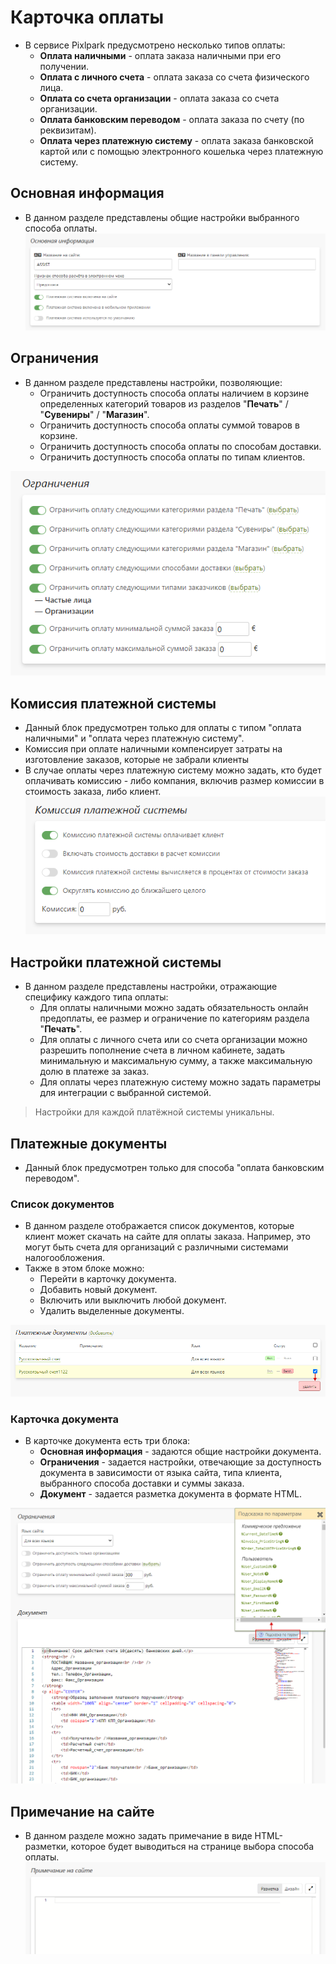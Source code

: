 # Карточка оплаты

* В сервисе Pixlpark предусмотрено несколько типов оплаты:
    + __Оплата наличными__ - оплата заказа наличными при его получении.
    + __Оплата с личного счета__ - оплата заказа со счета физического лица.
    + __Оплата со счета организации__ - оплата заказа со счета организации.
    + __Оплата банковским переводом__ - оплата заказа по счету (по реквизитам).
    + __Оплата через платежную систему__ - оплата заказа банковской картой или с помощью электронного кошелька через платежную систему.

## Основная информация
* В данном разделе представлены общие настройки выбранного способа оплаты.
![](../_media/site/site51.png ':size=70%')

## Ограничения
* В данном разделе представлены настройки, позволяющие:
    + Ограничить доступность способа оплаты наличием в корзине определенных категорий товаров из разделов "__Печать__" / "__Сувениры__" / "__Магазин__". 
    + Ограничить доступность способа оплаты суммой товаров в корзине.
    + Ограничить доступность способа оплаты по способам доставки.
    + Ограничить доступность способа оплаты по типам клиентов.

![](../_media/site/site52.png ':size=40%')

## Комиссия платежной системы
* Данный блок предусмотрен только для оплаты с типом "оплата наличными" и "оплата через платежную систему".
* Комиссия при оплате наличными компенсирует затраты на изготовление заказов, которые не забрали клиенты
* В случае оплаты через платежную систему можно задать, кто будет оплачивать комиссию - либо компания, включив размер комиссии в стоимость заказа, либо клиент.
![](../_media/site/site53.png ':size=40%')

## Настройки платежной системы
* В данном разделе представлены настройки, отражающие специфику каждого типа оплаты:
    + Для оплаты наличными можно задать обязательность онлайн предоплаты, ее размер и ограничение по категориям раздела "__Печать__".
    + Для оплаты с личного счета или со счета организации можно разрешить пополнение счета в личном кабинете, задать минимальную и максимальную сумму, а также максимальную долю в платеже за заказ.
    + Для оплаты через платежную систему можно задать параметры для интеграции с выбранной системой.

> Настройки для каждой платёжной системы уникальны.

## Платежные документы
* Данный блок предусмотрен только для способа "оплата банковским переводом".

### Список документов
* В данном разделе отображается список документов, которые клиент может скачать на сайте для оплаты заказа. Например, это могут быть счета для организаций с различными системами налогообложения.
* Также в этом блоке можно:
    + Перейти в карточку документа.
    + Добавить новый документ.
    + Включить или выключить любой документ.
    + Удалить выделенные документы.

![](../_media/site/site54.png ':size=70%')

### Карточка документа
* В карточке документа есть три блока:
    + __Основная информация__ - задаются общие настройки документа.
    + __Ограничения__ - задается настройки, отвечающие за доступность документа в зависимости от языка сайта, типа клиента, выбранного способа доставки и суммы заказа.
    + __Документ__ - задается разметка документа в формате HTML.

![](../_media/site/site55.png ':size=70%')

## Примечание на сайте
* В данном разделе можно задать примечание в виде HTML-разметки, которое будет выводиться на странице выбора способа оплаты.
![](../_media/site/site56.png ':size=70%')
